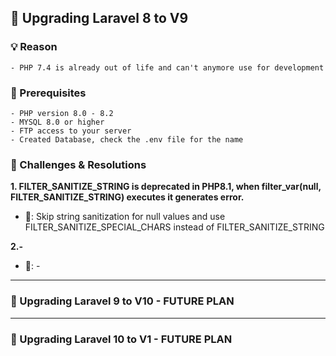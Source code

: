 ## 🚀 Upgrading Laravel 8 to V9

### 💡 Reason

    - PHP 7.4 is already out of life and can't anymore use for development

### 📌 Prerequisites

    - PHP version 8.0 - 8.2
    - MYSQL 8.0 or higher
    - FTP access to your server
    - Created Database, check the .env file for the name

### 🔧 Challenges & Resolutions

**1. FILTER_SANITIZE_STRING is deprecated in PHP8.1, when filter_var(null, FILTER_SANITIZE_STRING) executes it generates error.**

- 🧠: Skip string sanitization for null values and use FILTER_SANITIZE_SPECIAL_CHARS instead of FILTER_SANITIZE_STRING

**2.\-**

- 🧠: \-

---

### 🚀 Upgrading Laravel 9 to V10 - FUTURE PLAN

---

### 🚀 Upgrading Laravel 10 to V1 - FUTURE PLAN
